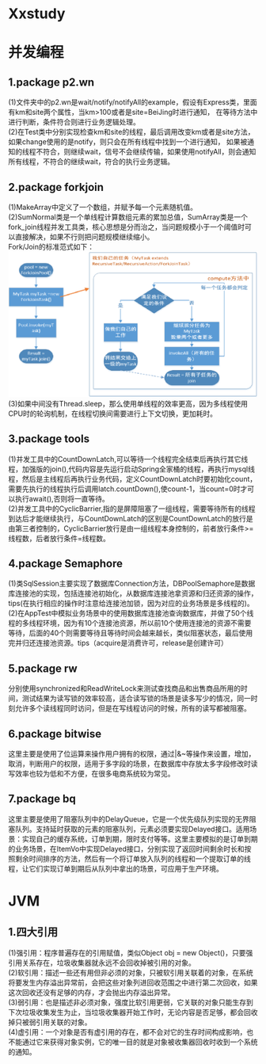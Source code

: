 # Xxstudy
并发编程
======
1.package p2.wn
----
(1)文件夹中的p2.wn是wait/notify/notifyAll的example，假设有Express类，里面有km和site两个属性，当km>100或者是site=BeiJing时进行通知，
在等待方法中进行判断，条件符合则进行业务逻辑处理。<br>
(2)在Test类中分别实现检查km和site的线程，最后调用改变km或者是site方法，如果change使用的是notify，则只会在所有线程中找到一个进行通知，
如果被通知的线程不符合，则继续wait，信号不会继续传输，如果使用notifyAll，则会通知所有线程，不符合的继续wait，符合的执行业务逻辑。

2.package forkjoin
----
(1)MakeArray中定义了一个数组，并赋予每一个元素随机值。<br>
(2)SumNormal类是一个单线程计算数组元素的累加总值，SumArray类是一个fork_join线程并发工具类，核心思想是分而治之，当问题规模小于一个阈值时可以直接解决，如果不行则把问题规模继续缩小。<br>
Fork/Join的标准范式如下：
![image](https://github.com/myxuxi/gzy/blob/master/forkjoin.png)
(3)如果中间没有Thread.sleep，那么使用单线程的效率更高，因为多线程使用CPU时的轮询机制，在线程切换间需要进行上下文切换，更加耗时。

3.package tools
----
(1)并发工具中的CountDownLatch,可以等待一个线程完全结束后再执行其它线程，加强版的join(),代码内容是先运行启动Spring全家桶的线程，再执行mysql线程，然后是主线程后再执行业务代码，定义CountDownLatch时要初始化count，需要先执行的线程执行后调用latch.countDown(),使count-1，当count=0时才可以执行await(),否则将一直等待。<br>
(2)并发工具中的CyclicBarrier,指的是屏障阻塞了一组线程，需要等待所有的线程到达后才能继续执行，与CountDownLatch的区别是CountDownLatch的放行是由第三者控制的，CyclicBarrier放行是由一组线程本身控制的，前者放行条件>=线程数，后者放行条件=线程数。

4.package Semaphore
----
(1)类SqlSession主要实现了数据库Connection方法，DBPoolSemaphore是数据库连接池的实现，包括连接池初始化，从数据库连接池拿资源和归还资源的操作，tips(在执行相应的操作时注意给连接池加锁，因为对应的业务场景是多线程的)。<br>
(2)在AppTest中模拟业务场景中的使用数据库连接池查询数据库，并做了50个线程的多线程环境，因为有10个连接池资源，所以前10个使用连接池的资源不需要等待，后面的40个则需要等待且等待时间会越来越长，类似阻塞状态，最后使用完并归还连接池资源。tips（acquire是消费许可，release是创建许可）

5.package rw
----
分别使用synchronized和ReadWriteLock来测试查找商品和出售商品所用的时间，测试结果为读写锁的效率较高，适合读写锁的场景是读多写少的情况，同一时刻允许多个读线程同时访问，但是在写线程访问的时候，所有的读写都被阻塞。

6.package bitwise
----
这里主要是使用了位运算来操作用户拥有的权限，通过|&~等操作来设置，增加，取消，判断用户的权限，适用于多字段的场景，在数据库中存放太多字段修改时读写效率也较为低和不方便，在很多电商系统较为常见。

7.package bq
----
这里主要是使用了阻塞队列中的DelayQueue，它是一个优先级队列实现的无界阻塞队列。支持延时获取的元素的阻塞队列，元素必须要实现Delayed接口。适用场景：实现自己的缓存系统，订单到期，限时支付等等。这里主要模拟的是订单到期的业务场景，在ItemVo中实现Delayed接口，分别实现了返回时间剩余时长和按照剩余时间排序的方法，然后有一个将订单放入队列的线程和一个提取订单的线程，让它们实现订单到期后从队列中拿出的场景，可应用于生产环境。


JVM
====
1.四大引用
----
(1)强引用：程序普遍存在的引用赋值，类似Object obj = new Object()，只要强引用关系存在，垃圾收集器就永远不会回收掉被引用的对象。<br>
(2)软引用：描述一些还有用但非必须的对象，只被软引用关联着的对象，在系统将要发生内存溢出异常前，会把这些对象列进回收范围之中进行第二次回收，如果这次回收还没有足够的内存，才会抛出内存溢出异常。<br>
(3)弱引用：也是描述非必须对象，强度比软引用更弱，它关联的对象只能生存到下次垃圾收集发生为止，当垃圾收集器开始工作时，无论内容是否足够，都会回收掉只被弱引用关联的对象。<br>
(4)虚引用：一个对象是否有虚引用的存在，都不会对它的生存时间构成影响，也不能通过它来获得对象实例，它的唯一目的就是对象被收集器回收时收到一个系统的通知。
